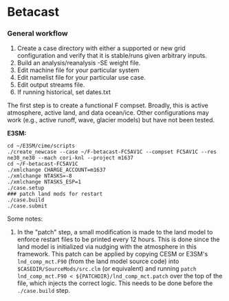 # Betacast

### General workflow
1. Create a case directory with either a supported or new grid configuration and verify that it is stable/runs given arbitrary inputs.
2. Build an analysis/reanalysis -SE weight file.
3. Edit machine file for your particular system
4. Edit namelist file for your particular use case.
5. Edit output streams file.
6. If running historical, set dates.txt

The first step is to create a functional F compset. Broadly, this is active atmosphere, active land, and data ocean/ice. Other configurations may work (e.g., active runoff, wave, glacier models) but have not been tested.

**E3SM:**

```
cd ~/E3SM/cime/scripts
./create_newcase --case ~/F-betacast-FC5AV1C --compset FC5AV1C --res ne30_ne30 --mach cori-knl --project m1637
cd ~/F-betacast-FC5AV1C
./xmlchange CHARGE_ACCOUNT=m1637
./xmlchange NTASKS=-8
./xmlchange NTASKS_ESP=1
./case.setup
### patch land mods for restart
./case.build
./case.submit
```

Some notes:
1. In the "patch" step, a small modification is made to the land model to enforce restart files to be printed every 12 hours. This is done since the land model is initialized via nudging with the atmosphere in this framework. This patch can be applied by copying CESM or E3SM's `lnd_comp_mct.F90` (from the land model source code) into `$CASEDIR/SourceMods/src.clm` (or equivalent) and running `patch lnd_comp_mct.F90 < ${PATCHDIR}/lnd_comp_mct.patch` over the top of the file, which injects the correct logic. This needs to be done before the `./case.build` step.


